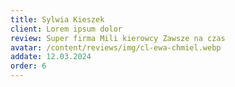 ```yaml
---
title: Sylwia Kieszek
client: Lorem ipsum dolor
review: Super firma Mili kierowcy Zawsze na czas
avatar: /content/reviews/img/cl-ewa-chmiel.webp
addate: 12.03.2024
order: 6
---
```

